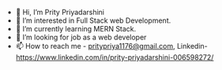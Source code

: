 - 👋 Hi, I’m Prity Priyadarshini
- 👀 I’m interested in Full Stack web Development.
- 🌱 I’m currently learning MERN Stack.
- 💞️ I’m looking for job as a web developer
- 📫 How to reach me - pritypriya1176@gmail.com, Linkedin-
     https://www.linkedin.com/in/prity-priyadarshini-006598272/
